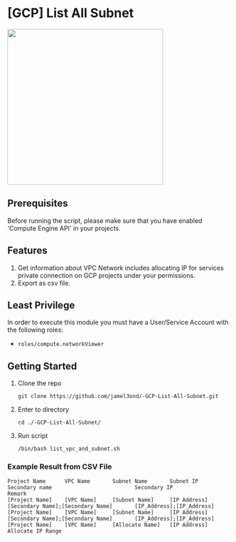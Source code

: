 # [GCP] List All Subnet

<img src="https://download.logo.wine/logo/Google_Cloud_Platform/Google_Cloud_Platform-Logo.wine.png" width="350px">

## Prerequisites
Before running the script, please make sure that you have enabled 'Compute Engine API' in your projects.

## Features
1. Get information about VPC Network includes allocating IP for services private connection on GCP projects under your permissions.
2. Export as csv file.

## Least Privilege
In order to execute this module you must have a User/Service Account with the following roles:

- `roles/compute.networkViewer`

## Getting Started
1. Clone the repo
   ```HTTPS
   git clone https://github.com/jamel3ond/-GCP-List-All-Subnet.git
   ```
2. Enter to directory
   ```
   cd ./-GCP-List-All-Subnet/
   ```
3. Run script 
   ```
   /bin/bash list_vpc_and_subnet.sh
   ```

### Example Result from CSV File
```
Project Name      VPC Name       Subnet Name       Subnet IP            Secondary name                          Secondary IP                     Remark
[Project Name]    [VPC Name]     [Subnet Name]     [IP Address]         [Secondary Name];[Secondary Name]       [IP_Address];[IP_Address]   
[Project Name]    [VPC Name]     [Subnet Name]     [IP Address]         [Secondary Name];[Secondary Name]       [IP_Address];[IP_Address]
[Project Name]    [VPC Name]     [Allocate Name]   [IP Address]                                                                                  Allocate IP Range 
```
